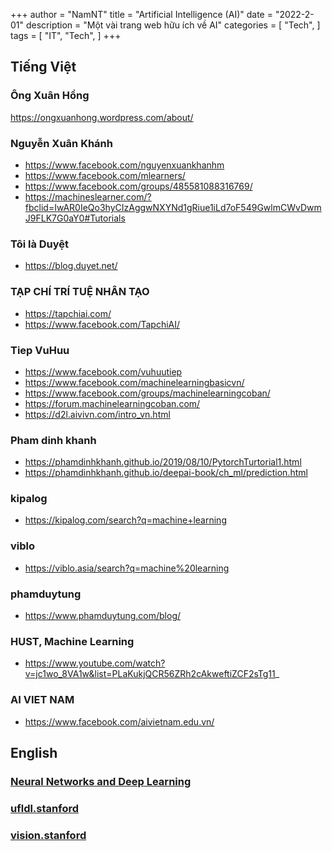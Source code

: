 
+++
author = "NamNT"
title = "Artificial Intelligence (AI)"
date = "2022-2-01"
description = "Một vài trang web hữu ích về AI"
categories = [
    "Tech",
]
tags = [
    "IT",
    "Tech",
]
+++

## Tiếng Việt
### Ông Xuân Hồng
https://ongxuanhong.wordpress.com/about/

### Nguyễn Xuân Khánh
* https://www.facebook.com/nguyenxuankhanhm
* https://www.facebook.com/mlearners/
* https://www.facebook.com/groups/485581088316769/
* https://machineslearner.com/?fbclid=IwAR0IeQo3hyCIzAggwNXYNd1gRiue1iLd7oF549GwlmCWvDwmJ9FLK7G0aY0#Tutorials


### Tôi là Duyệt
* https://blog.duyet.net/

###  TẠP CHÍ TRÍ TUỆ NHÂN TẠO
* https://tapchiai.com/
* https://www.facebook.com/TapchiAI/


###  Tiep VuHuu
* https://www.facebook.com/vuhuutiep
* https://www.facebook.com/machinelearningbasicvn/
* https://www.facebook.com/groups/machinelearningcoban/
* https://forum.machinelearningcoban.com/
* https://d2l.aivivn.com/intro_vn.html

###  Pham dinh khanh
* https://phamdinhkhanh.github.io/2019/08/10/PytorchTurtorial1.html
* https://phamdinhkhanh.github.io/deepai-book/ch_ml/prediction.html

###  kipalog
* https://kipalog.com/search?q=machine+learning


###  viblo
* https://viblo.asia/search?q=machine%20learning

###  phamduytung
* https://www.phamduytung.com/blog/

### HUST, Machine Learning
* https://www.youtube.com/watch?v=jc1wo_8VA1w&list=PLaKukjQCR56ZRh2cAkweftiZCF2sTg11_

### AI VIET NAM
* https://www.facebook.com/aivietnam.edu.vn/

## English
### [Neural Networks and Deep Learning](http://neuralnetworksanddeeplearning.com/)
### [ufldl.stanford](http://ufldl.stanford.edu/tutorial/)
### [vision.stanford](http://vision.stanford.edu/teaching.html)
